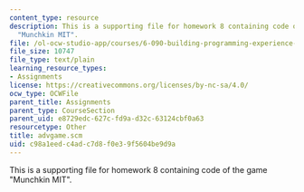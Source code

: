 ```yaml
---
content_type: resource
description: This is a supporting file for homework 8 containing code of the game
  "Munchkin MIT".
file: /ol-ocw-studio-app/courses/6-090-building-programming-experience-a-lead-in-to-6-001-january-iap-2005/c98a1eedc4adc7d8f0e39f5604be9d9a_advgame.scm
file_size: 10747
file_type: text/plain
learning_resource_types:
- Assignments
license: https://creativecommons.org/licenses/by-nc-sa/4.0/
ocw_type: OCWFile
parent_title: Assignments
parent_type: CourseSection
parent_uid: e8729edc-627c-fd9a-d32c-63124cbf0a63
resourcetype: Other
title: advgame.scm
uid: c98a1eed-c4ad-c7d8-f0e3-9f5604be9d9a
---
```

This is a supporting file for homework 8 containing code of the game "Munchkin MIT".